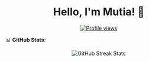 <h1 align="center">Hello, I'm Mutia! 👋</h1>

<p align="center">
  <a href="https://github.com/0xmutia"><img src="https://komarev.com/ghpvc/?username=0xmutia&style=for-the-badge" alt="Profile views"/></a>
</p>

📊 **GitHub Stats**:
<p align="center">
  <img src="https://github-readme-streak-stats.herokuapp.com/?user=0xmutia&theme=algolia" alt="GitHub Streak Stats"/>
</p>

